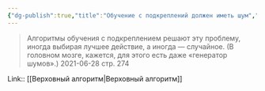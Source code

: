```yaml
---
{"dg-publish":true,"title":"Обучение с подкреплений должен иметь шум","tags":["quotes"],"date":"2021-06-28T21:05:00+04:00","modified_at":"2023-01-08T21:23:45+04:00","permalink":"/quotes/202106282105/","dgHomeLink":false,"dgPassFrontmatter":true}
---
```



> Алгоритмы обучения с подкреплением решают эту проблему, иногда выбирая лучшее действие, а иногда — случайное. (В головном мозге, кажется, для этого есть даже «генератор шумов».)
	2021-06-28 стр. 274

Link:: [[Верховный алгоритм|Верховный алгоритм]]
